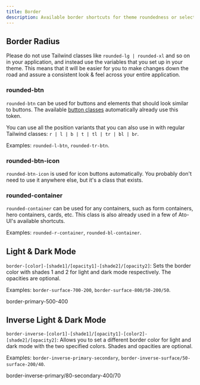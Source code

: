 ```yaml
---
title: Border
description: Available border shortcuts for theme roundedness or selecting border colors for light and dark modes.
---
```


## Border Radius

Please do not use Tailwind classes like `rounded-lg | rounded-xl` and so on in your application, and instead use the variables that you set up in your theme. This means that it will be easier for you to make changes down the road and assure a consistent look & feel across your entire application.

### rounded-btn

`rounded-btn` can be used for buttons and elements that should look similar to buttons. The available [button classes](/docs/unocss/buttons) automatically already use this token.

You can use all the position variants that you can also use in with regular Tailwind classes: `r | l | b | t | tl | tr | bl | br`.

Examples: `rounded-l-btn`, `rounded-tr-btn`.

### rounded-btn-icon

`rounded-btn-icon` is used for icon buttons automatically. You probably don't need to use it anywhere else, but it's a class that exists.

### rounded-container

`rounded-container` can be used for any containers, such as form containers, hero containers, cards, etc. This class is also already used in a few of Ato-UI's available shortcuts.

Examples: `rounded-r-container`, `rounded-bl-container`.

## Light & Dark Mode

`border-[color]-[shade1]/[opacity1]-[shade2]/[opacity2]`: Sets the border color with shades 1 and 2 for light and dark mode respectively. The opacities are optional.

Examples: `border-surface-700-200`, `border-surface-800/50-200/50`.

<div class="flex justify-center items-center h-30 border-1 border-primary-500-400 rounded-container mt-4">
    <div class="font-bold text-surface-900-50">border-primary-500-400</div>
</div>

## Inverse Light & Dark Mode

`border-inverse-[color1]-[shade1]/[opacity1]-[color2]-[shade2]/[opacity2]`: Allows you to set a different border color for light and dark mode with the two specified colors. Shades and opacities are optional.

Examples: `border-inverse-primary-secondary`, `border-inverse-surface/50-surface-200/40`.

<div class="flex justify-center items-center h-30 border-1 border-inverse-primary/80-secondary-400/70 rounded-container mt-4">
    <div class="font-bold text-surface-900-50">border-inverse-primary/80-secondary-400/70</div>
</div>